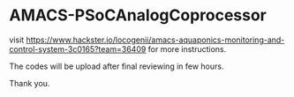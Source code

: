 # AMACS-PSoCAnalogCoprocessor

visit https://www.hackster.io/locogenii/amacs-aquaponics-monitoring-and-control-system-3c0165?team=36409 for more instructions.

The codes will be upload after final reviewing in few hours.

Thank you.